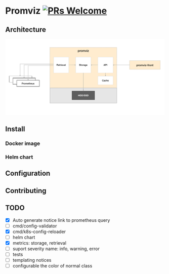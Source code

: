 
# Promviz [![PRs Welcome](https://img.shields.io/badge/PRs-welcome-brightgreen.svg?style=flat)](http://makeapullrequest.com)

## Architecture

![](https://github.com/nghialv/promviz/blob/master/documentation/architecture.png)

## Install

### Docker image

### Helm chart

## Configuration

## Contributing

## TODO

- [x] Auto generate notice link to prometheus query
- [ ] cmd/config-validator
- [x] cmd/k8s-config-reloader
- [ ] helm chart
- [x] metrics: storage, retrieval
- [ ] suport severity name: info, warning, error
- [ ] tests
- [ ] templating notices
- [ ] configurable the color of normal class
